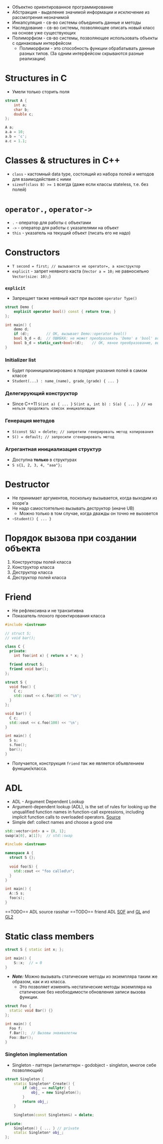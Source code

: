 - Объектно ориентированное программирование
- Абстракция - выделение значимой информации и исключение из рассмотрения незначимой
- Инкапсуляция - св-во системы объединить данные и методы
- Наследование - св-во системы, позволяющее описать новый класс на основе уже существующих
- Полиморфизм - св-во системы, позволяющее использовать объекты с одинаковым интерфейсом
	- Полиморфизм - это способность функции обрабатывать данные разных типов. (За одним интерфейсом скрываются разные реализации)

# Structures in C
- Умели только сторить поля
```c
struct A {
	int a;
	char b;
	double c;
};

A a;
a.a = 10;
a.b = 'c';
a.c = 1.1; 
```

# Classes & structures in C++
- `class` - кастомный data type, состоящий из набора полей и методов для взаимодействия с ними
- `sizeof(class B) >= 1` всегда (даже если классы stateless, т.е. без полей)

# `operator.`, `operator->`
- `.` - оператор для работы с объектами
- `->` - оператор для работы с указателями на объект
- `this` - указатель на текущий объект (писать его не надо)

# Constructors
- `T second = first; // вызывается не operator=, а конструктор`
- `explicit` - запрет неявного каста (`Vector a = 10;` не равносильно `Vector(size: 10);`)

### `explicit`
- Запрещает также неявный каст при вызове `operator Type()`
```cpp
struct Demo {
    explicit operator bool() const { return true; }
};

int main() {
	demo d;
	if (d);        // OK, вызывает Demo::operator bool()
	bool b_d = d;  // ОШИБКА: не может преобразовать 'Demo' в 'bool' во время инициализации
	bool b_d = static_cast<bool>(d);    // OK, явное преобразование, вы знаете, что делаете
}
```

### Initializer list
- Будет проинициализировано в порядке указания полей в самом классе
- `Student(...) : name_(name), grade_(grade) { ... }`

### Делегирующий конструктор
- Since C++11
`S(int a) { ... }`
`S(int a, int b) : S(a) { ... } // но нельзя продолжать список инициализации`

### Генерация методов
- `S(const S&) = delete; // запретили генерировать метод копирования`
- `S() = default; // запросили сгенерировать метод`

### Агрегантная инициализация структур
- Доступна **только** в структурах
- `S s{1, 2, 3, 4, "aaa"};`

# Destructor
- Не принимает аргументов, поскольку вызывается, когда выходим из scope'а
- Не надо самостоятельно вызывать деструктор (иначе UB)
	- Можно только в том случае, когда дважды он точно не вызовется
- `~Student() { ... }`

# Порядок вызова при создании объекта
1. Конструкторы полей класса
2. Конструктор класса
3. Деструктор класса
4. Деструктор полей класса

# Friend
- Не рефлексивна и не транзитивна
- Показатель плохого проектирования класса
```cpp
#include <iostream>

// struct S;
// void bar();

class C {
  private:
    int foo(int x) { return x * x; }

  friend struct S;
  friend void bar();
};

struct S {
  void foo() {
    C c;
    std::cout << c.foo(10) << '\n';
  }
};

void bar() {
  C c;
  std::cout << c.foo(100) << '\n';
}

int main() {
  S s;
  s.foo();
  bar();
}
```
- Получается, конструкция `friend` так же является объявлением функции/класса.

# ADL
- ADL - Argument Dependent Lookup
- Argument-dependent lookup (ADL), is the set of rules for looking up the unqualified function names in function-call expressions, including implicit function calls to overloaded operators. [Source](https://en.cppreference.com/w/cpp/language/adl)
- Simple def: collect names and choose a good one

```cpp
std::vector<int> a = {0, 1};
swap(a[0], a[1]);  // std::swap
```

```cpp
#include <iostream>

namespace A {
  struct S {};
  
  void foo(S) {
    std::cout << "foo called\n";
  }
}

int main() {
  A::S s;
  foo(s);
}
```


==TODO== ADL source rasshar
==TODO== friend ADL [SOF](https://stackoverflow.com/questions/23831077/why-does-friend-function-found-successfully-via-adl) and [GL](https://gitlab.com/yaishenka/cpp_course/-/blob/main/sems/03_libs_and_ADL/05_friend_ADL.cpp?ref_type=heads) and [GL2](https://gitlab.com/yaishenka/cpp_course/-/blob/main/sems/03_libs_and_ADL/06_cringe.cpp?ref_type=heads)

# Static class members

```cpp
struct S { static int x; };

int main() {
	S::x;  // = 0
}
```

- _**Note:**_ Можно вызывать статические методы из экземпляра таким же образом, как и из класса.
	- Это позволяет изменять нестатические методы экземпляра на статические без необходимости обновления записи вызова функции.
```cpp
struct Foo {
  static void Bar() {}
};

int main() {
  Foo f;
  f.Bar();  // Вызовы эквивалетны
  Foo::Bar();
}
```

### Singleton implementation
- Singleton - паттерн (антипаттерн - godobject - singleton, многое себе позволяющий)
```cpp
struct Singleton {
	static Singleton* Create() {
		if (obj_ == nullptr) {
			obj_ = new Singleton();
		}
		return obj_;
	}

	Singleton(const Singleton&) = delete;

private:
	Singleton() { ... } // private
	static Singleton* obj_;
};
```
